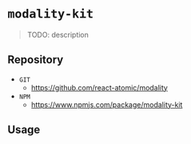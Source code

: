 # `modality-kit`

> TODO: description

## Repository

-   `GIT`
    -   https://github.com/react-atomic/modality
-   `NPM`
    -   https://www.npmjs.com/package/modality-kit

## Usage

```

```
